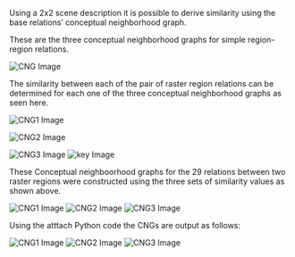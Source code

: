 Using a 2x2 scene description it is possible to derive similarity using the base
relations’ conceptual neighborhood graph.

These are the three conceptual neighborhood graphs for simple region-region relations.

![CNG Image](./CNG.JPG)

The similarity between each of the pair of raster region relations can be determined for each one of the three conceptual neighborhood graphs as seen here.

![CNG1 Image](./CNG1a.JPG)

![CNG2 Image](./CNG2a.JPG)

![CNG3 Image](./CNG3a.JPG)
![key Image](./key.JPG)

These Conceptual neighboorhood graphs for the 29 relations between two raster regions were constructed using the three sets of similarity values as shown above.

![CNG1 Image](./CNG1b.JPG)
![CNG2 Image](./CNG2b.JPG)
![CNG3 Image](./CNG3b.JPG)

Using the atttach Python code the CNGs are output as follows:

![CNG1 Image](./CNG1.png)
![CNG2 Image](./CNG2.png)
![CNG3 Image](./CNG3.png)
